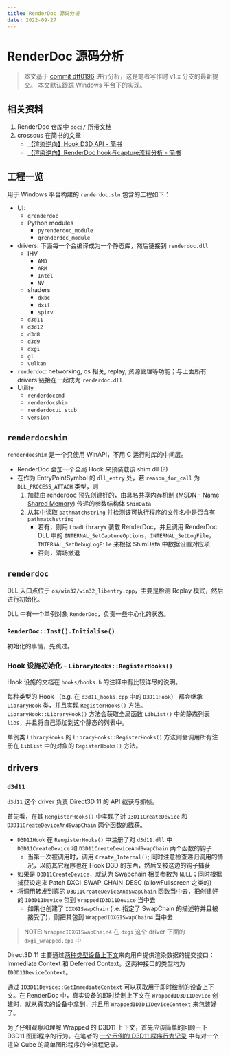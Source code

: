 ```yaml
---
title: RenderDoc 源码分析
date: 2022-09-27
---
```


# RenderDoc 源码分析

> 本文基于 [commit dff0196](https://github.com/baldurk/renderdoc/commit/dff0196bfbd3a30c1f04435692b83aa96c1728f0) 进行分析，这是笔者写作时 v1.x 分支的最新提交。
> 本文默认跟踪 Windows 平台下的实现。

## 相关资料

1. RenderDoc 仓库中 `docs/` 所带文档
2. crossous 在简书的文章
   - [【渲染逆向】Hook D3D API - 简书](https://www.jianshu.com/p/3385f26bd52e)
   - [【渲染逆向】RenderDoc hook与capture流程分析 - 简书](https://www.jianshu.com/p/8b1bb90c5630)

<!-- https://github.com/SeanPesce/DLL_Wrapper_Generator -->
<!-- https://github.com/SeanPesce/d3d11-wrapper -->

## 工程一览

用于 Windows 平台构建的 `renderdoc.sln` 包含的工程如下：

- UI:
  - `qrenderdoc`
  - Python modules
    - `pyrenderdoc_module`
    - `qrenderdoc_module`
- drivers: 下面每一个会编译成为一个静态库，然后链接到 `renderdoc.dll`
  - IHV
    - `AMD`
    - `ARM`
    - `Intel`
    - `NV`
  - shaders
    - `dxbc`
    - `dxil`
    - `spirv`
  - `d3d11`
  - `d3d12`
  - `d3d8`
  - `d3d9`
  - `dxgi`
  - `gl`
  - `vulkan`
- `renderdoc`: networking, os 相关, replay, 资源管理等功能；与上面所有 drivers 链接在一起成为 `renderdoc.dll`
- Utility
  - `renderdoccmd`
  - `renderdocshim`
  - `renderdocui_stub`
  - `version`

## `renderdocshim`

`renderdocshim` 是一个只使用 WinAPI，不用 C 运行时库的中间层。

- RenderDoc 会加一个全局 Hook 来预装载该 shim dll (?)
- 在作为 EntryPointSymbol 的 `dll_entry` 处，若 `reason_for_call` 为 `DLL_PROCESS_ATTACH` 类型，则
  1. 加载由 renderdoc 预先创建好的，由具名共享内存机制 ([MSDN - Name Shared Memory](https://learn.microsoft.com/en-us/windows/win32/memory/creating-named-shared-memory)) 传递的参数结构体 `ShimData`
  2. 从其中读取 `pathmatchstring` 并检测该可执行程序的文件名中是否含有 `pathmatchstring`
     - 若有，则用 `LoadLibraryW` 装载 RenderDoc，并且调用 RenderDoc DLL 中的 `INTERNAL_SetCaptureOptions`，`INTERNAL_SetLogFile`，`INTERNAL_SetDebugLogFile` 来根据 ShimData 中数据设置对应项
     - 否则，清场撤退

## `renderdoc`

DLL 入口点位于 `os/win32/win32_libentry.cpp`，主要是检测 Replay 模式，然后进行初始化。

DLL 中有一个单例对象 `RenderDoc`，负责一些中心化的状态。

### `RenderDoc::Inst().Initialise()`

初始化的事情，先跳过。

### Hook 设施初始化 - `LibraryHooks::RegisterHooks()`

Hook 设施的文档在 `hooks/hooks.h` 的注释中有比较详尽的说明。

每种类型的 Hook （e.g. 在 `d3d11_hooks.cpp` 中的 `D3D11Hook`） 都会继承 `LibraryHook` 类，并且实现 `RegisterHooks()` 方法。`LibraryHook::LibraryHook()` 方法会获取全局函数 `LibList()` 中的静态列表 `libs`，并且将自己添加到这个静态的列表中。

单例类 `LibraryHooks` 的 `LibraryHooks::RegisterHooks()` 方法则会调用所有注册在 `LibList` 中的对象的 `RegisterHooks()` 方法。

## drivers

### `d3d11`

`d3d11` 这个 driver 负责 Direct3D 11 的 API 截获与抓帧。

首先看，在其 `RengisterHooks()` 中实现了对 `D3D11CreateDevice` 和 `D3D11CreateDeviceAndSwapChain` 两个函数的截获。

- `D3D11Hook` 在 `RengisterHooks()` 中注册了对 `d3d11.dll` 中 `D3D11CreateDevice` 和 `D3D11CreateDeviceAndSwapChain` 两个函数的钩子
	- 当第一次被调用时，调用 `Create_Internal()`; 同时注意检查递归调用的情况，以防其它程序也在 Hook D3D 的东西，然后又被这边的钩子捕获
- 如果是 `D3D11CreateDevice`，就认为 Swapchain 相关参数为 `NULL`；同时根据捕获设定来 Patch DXGI_SWAP_CHAIN_DESC (allowFullscreen 之类的)
- 将调用转发到真的 `D3D11CreateDeviceAndSwapChain` 函数当中去，把创建好的 `ID3D11Device` 包到 `WrappedID3D11Device` 当中去
  - 如果也创建了 `IDXGISwapChain` (i.e. 指定了 SwapChain 的描述符并且被接受了)，则把其包到 `WrappedIDXGISwapChain4` 当中去

> NOTE: `WrappedIDXGISwapChain4` 在 `dxgi` 这个 driver 下面的 `dxgi_wrapped.cpp` 中

Direct3D 11 主要通过[两种类型设备上下文](https://learn.microsoft.com/en-us/windows/win32/direct3d11/overviews-direct3d-11-render-multi-thread-render)来向用户提供渲染数据的提交接口：Immediate Context 和 Deferred Context。这两种接口的类型均为 `ID3D11DeviceContext`。

通过 `ID3D11Device::GetImmediateContext` 可以获取用于即时绘制的设备上下文。在 RenderDoc 中，真实设备的即时绘制上下文在 `WrappedID3D11Device` 创建时，就从真实的设备中拿到，并且用 `WrappedID3D11DeviceContext` 来包装好了。

为了仔细观察和理解 Wrapped 的 D3D11 上下文，首先应该简单的回顾一下 D3D11 图形程序的行为。在笔者的 [一个示例的 D3D11 程序行为记录](TODO) 中有对一个渲染 Cube 的简单图形程序的全流程记录。
